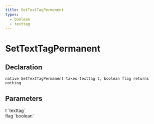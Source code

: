 ```yaml
---
title: SetTextTagPermanent
types:
  - boolean
  - texttag
---
```


# SetTextTagPermanent

## Declaration

```
native SetTextTagPermanent takes texttag t, boolean flag returns nothing
```

## Parameters
<dl>
  <dt>t `texttag`</dt>
  <dd></dd>

  <dt>flag `boolean`</dt>
  <dd></dd>
</dl>